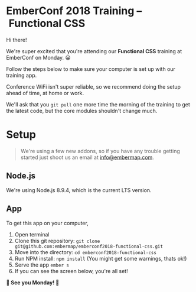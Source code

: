 # EmberConf 2018 Training – Functional CSS

Hi there!

We're super excited that you're attending our **Functional CSS** training at EmberConf on Monday. 😀

Follow the steps below to make sure your computer is set up with our training app.

Conference WiFi isn't super reliable, so we recommend doing the setup ahead of time, at home or work.

We'll ask that you `git pull` one more time the morning of the training to get the latest code, but the core modules shouldn't change much.

# Setup

> We're using a few new addons, so if you have any trouble getting started just shoot us an email at [info@embermap.com](mailto:info@embermap.com).

## Node.js

We're using Node.js 8.9.4, which is the current LTS version.

## App

To get this app on your computer,

1. Open terminal
2. Clone this git repository: `git clone git@github.com:embermap/emberconf2018-functional-css.git`
3. Move into the directory: `cd emberconf2018-functional-css`
4. Run NPM install: `npm install` (You might get some warnings, thats ok!)
5. Serve the app `ember s`
6. If you can see the screen below, you're all set!

**🎉 See you Monday! 🎊**
